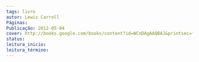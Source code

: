 ```yaml
---
tags: livro
autor: Lewis Carroll
Páginas: 
Publicação: 2012-05-04
cover: http://books.google.com/books/content?id=WCnDAgAAQBAJ&printsec=frontcover&img=1&zoom=1&edge=curl&source=gbs_api
status:
leitura_inicio:
leitura_término:
---
```

